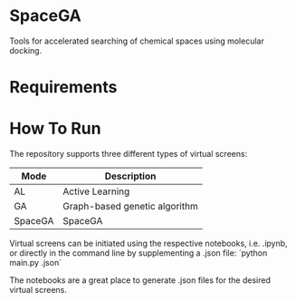 # SpaceGA
Tools for accelerated searching of chemical spaces using molecular docking.

# Requirements

# How To Run
The repository supports three different types of virtual screens:

| Mode    | Description                   |
|---------|-------------------------------|
| AL      | Active Learning               |
| GA      | Graph-based genetic algorithm |
| SpaceGA | SpaceGA                       |

Virtual screens can be initiated using the respective notebooks, i.e. <Mode>.ipynb, or directly in the command line by supplementing a .json file:
´python main.py <Mode> <path-to-json-file>.json´

The notebooks are a great place to generate .json files for the desired virtual screens.
